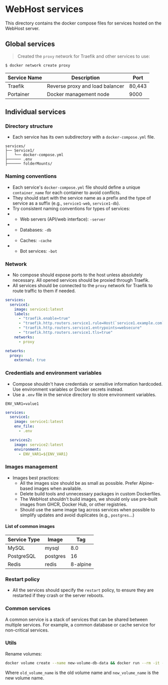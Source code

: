 # WebHost services

This directory contains the docker compose files for services hosted on the WebHost server.

## Global services

> Created the ``proxy`` network for Traefik and other services to use:

```bash
$ docker network create proxy
```

| Service Name       | Description                                      |  Port  |
|--------------------|--------------------------------------------------|--------|
| Traefik             | Reverse proxy and load balancer                  | 80,443 |
| Portainer          | Docker management node                           |  9000  |

## Individual services

### Directory structure

- Each service has its own subdirectory with a `docker-compose.yml` file.

```
services/
├── Service1/
│   └── docker-compose.yml
├────── .env
├────── folderMounts/
```

### Naming conventions

- Each service's `docker-compose.yml` file should define a unique `container_name` for each container to avoid conflicts.
- They should start with the service name as a prefix and the type of service as a suffix (e.g., `service1-web`, `service1-db`).
- Try consistent naming conventions for types of services:
- - Web servers (API/web interface): `-server`
- - Databases: `-db`
- - Caches: `-cache`
- - Bot services: `-bot`


### Network

- No compose should expose ports to the host unless absolutely necessary. All opened services should be proxied through Traefik.
- All services should be connected to the `proxy` network for Traefik to route traffic to them if needed.

```yml
services:
  service1:
    image: service1:latest
    labels:
      - "traefik.enable=true"
      - "traefik.http.routers.service1.rule=Host(`service1.example.com`)"
      - "traefik.http.routers.service1.entrypoints=websecure"
      - "traefik.http.routers.service1.tls=true"
    networks:
      - proxy

networks:
  proxy:
    external: true
```

### Credentials and environment variables

- Compose shouldn't have credentials or sensitive information hardcoded. Use environment variables or Docker secrets instead.
- Use a `.env` file in the service directory to store environment variables.

```.env
ENV_VAR1=value1
```

```yml
services:
  service1:
    image: service1:latest
    env_file:
      - .env

  services2:
    image: service2:latest
    environment:
      - ENV_VAR1=${ENV_VAR1}
```

### Images management

- Images best practices:
  - All the images size should be as small as possible. Prefer Alpine-based images when available.
  - Delete build tools and unnecessary packages in custom Dockerfiles.
  - The WebHost shouldn't build images, we should only use pre-built images from GHCR, Docker Hub, or other registries.
  - Should use the same image tag across services when possible to simplify updates and avoid duplicates (e.g., `postgres`...)

#### List of common images

| Service Type | Image               | Tag        |
|--------------|---------------------|------------|
| MySQL        | mysql               | 8.0        |
| PostgreSQL   | postgres            | 16         |
| Redis        | redis               | 8-alpine   |

### Restart policy

- All the services should specify the `restart` policy, to ensure they are restarted if they crash or the server reboots.

### Common services

A common service is a stack of services that can be shared between multiple services. For example, a common database or cache service for non-critical services.

### Utils

Rename volumes:

```bash
docker volume create --name new-volume-db-data && docker run --rm -it -v old-volume-db-data:/from -v new-volume-db-data:/to alpine ash -c 'cd /from ; cp -av . /to' && docker volume rm old-volume-db-data
```

Where `old_volume_name` is the old volume name and `new_volume_name` is the new volume name.
